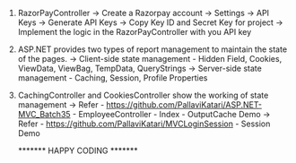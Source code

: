 1. RazorPayController
   	-> Create a Razorpay account
   	-> Settings -> API Keys -> Generate API Keys -> Copy Key ID and Secret Key for project
   	-> Implement the logic in the RazorPayController with you API key

2. ASP.NET provides two types of report management to maintain the state of the pages.
	-> Client-side state management - Hidden Field, Cookies, ViewData, ViewBag, TempData, QueryStrings
	-> Server-side state management - Caching, Session, Profile Properties
3. CachingController and CookiesController show the working of state management
  	-> Refer - https://github.com/PallaviKatari/ASP.NET-MVC_Batch35 - EmployeeController - Index - OutputCache Demo
   	-> Refer - https://github.com/PallaviKatari/MVCLoginSession - Session Demo
   

   ******* HAPPY CODING *******

